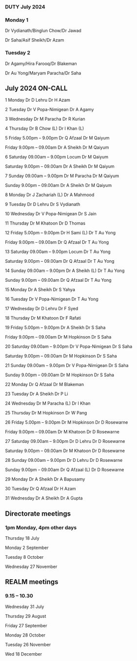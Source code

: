 

### DUTY July 2024

### Monday 1

Dr Vydianath/Binglun Chow/Dr Jawad

Dr Saha/Asif Sheikh/Dr Azam

### Tuesday 2

Dr Agamy/Hira Farooq/Dr Blakeman

Dr Au Yong/Maryam Paracha/Dr Saha






## July 2024 ON-CALL

1	Monday	Dr D Lehru	Dr H Azam

2	Tuesday	Dr V Popa-Nimigean	Dr A Agamy

3	Wednesday	Dr M Paracha	Dr R Kurian

4	Thursday	Dr B Chow (L)	Dr I Khan (L)

5	Friday 5.00pm – 9.00pm	Dr Q Afzaal	Dr M Qaiyum

Friday 9.00pm – 09.00am	Dr A Sheikh	Dr M Qaiyum	
 
6	Saturday 09.00am – 9.00pm	Locum	Dr M Qaiyum	

Saturday 9.00pm – 09.00am	Dr A Sheikh	Dr M Qaiyum
 
7	Sunday 09.00am – 9.00pm	Dr M Paracha	Dr M Qaiyum

Sunday 9.00pm – 09.00am	Dr A Sheikh	Dr M Qaiyum
 
8	Monday	Dr J Zachariah (L)	Dr A Mahmood

9	Tuesday	Dr D Lehru	Dr S Vydianath

10	Wednesday	Dr V Popa-Nimigean	Dr S Jain

11	Thursday	Dr M Khatoon	Dr D Thomas

12	Friday 5.00pm – 9.00pm	Dr H Sami (L)	Dr T Au Yong

Friday 9.00pm – 09.00am	Dr Q Afzaal	Dr T Au Yong
 
13	Saturday 09.00am – 9.00pm	Locum	Dr T Au Yong

Saturday 9.00pm – 09.00am	Dr Q Afzaal	Dr T Au Yong
 
14	Sunday 09.00am – 9.00pm	Dr A Sheikh (L)	Dr T Au Yong

Sunday 9.00pm – 09.00am	Dr Q Afzaal	Dr T Au Yong
 
15	Monday	Dr A Sheikh	Dr S Yahya

16	Tuesday	Dr V Popa-Nimigean	Dr T Au Yong

17	Wednesday	Dr D Lehru	Dr F Syed	

18	Thursday	Dr M Khatoon	Dr F Rafati	

19	Friday 5.00pm – 9.00pm	Dr A Sheikh	Dr S Saha

Friday 9.00pm – 09.00am	Dr M Hopkinson	Dr S Saha	
 
20	Saturday 09.00am – 9.00pm	Dr V Popa-Nimigean	Dr S Saha	

Saturday 9.00pm – 09.00am	Dr M Hopkinson	Dr S Saha	
 
21	Sunday 09.00am – 9.00pm	Dr V Popa-Nimigean	Dr S Saha

Sunday 9.00pm – 09.00am	Dr M Hopkinson	Dr S Saha
 
22	Monday	Dr Q Afzaal	Dr M Blakeman

23	Tuesday	Dr A Sheikh	Dr P Li

24	Wednesday	Dr M Paracha (L)	Dr I Khan

25	Thursday	Dr M Hopkinson	Dr W Pang

26	Friday 5.00pm – 9.00pm	Dr M Hopkinson	Dr D Rosewarne

Friday 9.00pm – 09.00am	Dr M Khatoon	Dr D Rosewarne
 
27	Saturday 09.00am – 9.00pm	Dr D Lehru	Dr D Rosewarne

Saturday 9.00pm – 09.00am	Dr M Khatoon	Dr D Rosewarne
 
28	Sunday 09.00am – 9.00pm	Dr D Lehru	Dr D Rosewarne

Sunday 9.00pm – 09.00am	Dr Q Afzaal (L)	Dr D Rosewarne
 
29	Monday	Dr A Sheikh	Dr A Bapusamy	

30	Tuesday	Dr Q Afzaal	Dr H Azam	

31	Wednesday	Dr A Sheikh	Dr A Gupta	


## Directorate meetings  
### 1pm Monday, 4pm other days


Thursday 18 July

Monday 2 September

Tuesday 8 October

Wednesday 27 November


## REALM meetings
### 9.15 – 10.30


Wednesday 31 July 	

Thursday 29 August	

Friday 27 September

Monday 28 October  

Tuesday 26 November		

Wed 18 December	




